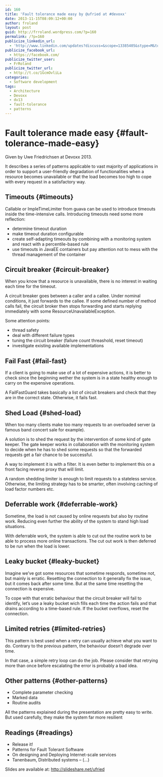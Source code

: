 ```yaml
---
id: 160
title: 'Fault tolerance made easy by @ufried at #devoxx'
date: 2013-11-15T08:09:12+00:00
author: froland
layout: post
guid: http://frroland.wordpress.com/?p=160
permalink: /?p=160
publicize_linkedin_url:
  - 'http://www.linkedin.com/updates?discuss=&scope=13385405&stype=M&topic=5807026282172944384&type=U&a=YR9z'
publicize_facebook_url:
  - https://facebook.com/
publicize_twitter_user:
  - FrRoland
publicize_twitter_url:
  - http://t.co/1GcmOvliLa
categories:
  - Software development
tags:
  - Architecture
  - Devoxx
  - dv13
  - fault-tolerance
  - patterns
---
```

# Fault tolerance made easy {#fault-tolerance-made-easy}

Given by Uwe Friedrichsen at Devoxx 2013.

It describes a series of patterns applicable to vast majority of applications in order to support a user-friendly degradation of functionalities when a resource becomes unavailable or that the load becomes too high to cope with every request in a satisfactory way.

<!--more-->

## Timeouts {#timeouts}

Callable or ImpleTimeLimiter from guava can be used to introduce timeouts inside the time-intensive calls. Introducing timeouts need some more reflection:

  * determine timeout duration
  * make timeout duration configurable
  * create self-adapting timeouts by combining with a monitoring system and react with a percentile-based rule
  * use timeouts in JavaEE containers but pay attention not to mess with the thread management of the container

## Circuit breaker {#circuit-breaker}

When you know that a resource is unavailable, there is no interest in waiting each time for the timeout.

A circuit breaker goes between a caller and a callee. Under nominal conditions, it just forwards to the callee. If some defined number of method calls fail, the circuit broker then stops forwarding and starts replying immediately with some ResourceUnavailableException.

Some attention points:

  * thread safety
  * deal with different failure types
  * tuning the circuit breaker (failure count threashold, reset timeout)
  * investigate existing available implementations

## Fail Fast {#fail-fast}

If a client is going to make use of a lot of expensive actions, it is better to check since the beginning wether the system is in a state healthy enough to carry on the expensive operations.

A FailFastGuard takes basically a list of circuit breakers and check that they are in the correct state. Otherwise, it fails fast.

## Shed Load {#shed-load}

When too many clients make too many requests to an overloaded server (a famous band concert sale for example).

A solution is to shed the request by the intervention of some kind of gate keeper. The gate keeper works in collaboration with the monitoring system to decide when he has to shed some requests so that the forwarded requests get a fair chance to be successful.

A way to implement it is with a filter. It is even better to implement this on a front facing reverse proxy that will limit.

A random shedding limiter is enough to limit requests to a stateless service. Otherwise, the limiting strategy has to be smarter, often involving caching of load factor numbers etc.

## Deferrable work {#deferrable-work}

Sometime, the load is not caused by online requests but also by routine work. Reducing even further the ability of the system to stand high load situations.

With deferrable work, the system is able to cut out the routine work to be able to process more online transactions. The cut out work is then deferred to be run when the load is lower.

## Leaky bucket {#leaky-bucket}

Imagine we&#8217;ve got some resources that sometime responds, sometime not, but mainly is erratic. Resetting the connection to it generally fix the issue, but it comes back after some time. But at the same time resetting the connection is expensive.

To cope with that erratic behaviour that the circuit breaker will fail to identify, let&#8217;s use a leaky bucket wich fills each time the action fails and that drains according to a time-based rule. If the bucket overflows, reset the connection.

## Limited retries {#limited-retries}

This pattern is best used when a retry can usually achieve what you want to do. Contrary to the previous pattern, the behaviour doesn&#8217;t degrade over time.

In that case, a simple retry loop can do the job. Please consider that retrying more than once before escalating the error is probably a bad idea.

## Other patterns {#other-patterns}

  * Complete parameter checking
  * Marked data
  * Routine audits

All the patterns explained during the presentation are pretty easy to write. But used carefully, they make the system far more resilient

## Readings {#readings}

  * Release it!
  * Patterns for Fault Tolerant Software
  * On designing and Deploying Internet-scale services
  * Tanenbaum, Distributed systems &#8211; (&#8230;)

Slides are available at: <http://slideshare.net/ufried>